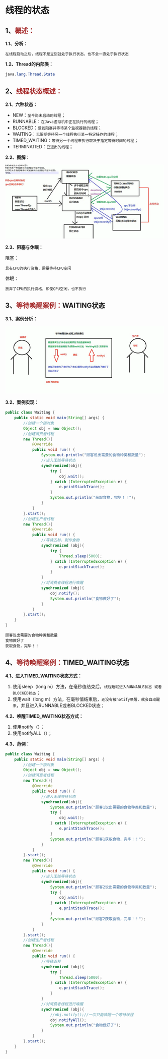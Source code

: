 # 线程的状态

## 1、<span style="color:brown">概述：</span>

**1.1、分析：**

```apl
在线程启动之后，线程不是立刻就处于执行状态，也不会一直处于执行状态
```

**1.2、Thread的内部类：**

```java
java.lang.Thread.State
```

## 2、<span style="color:brown">线程状态概述：</span>

**2.1、六种状态：**

- NEW：`至今尚未启动的线程`；
- RUNNABLE：`在Java虚拟机中正在执行的线程`；
- BLOCKED：`受到阻塞并等待某个监视器锁的线程`；
- WAITING：`无限期等待另一个线程执行某一特定操作的线程`；
- TIMED_WAITING：`等待另一个线程来执行取决于指定等待时间的线程`；
- TERMINATIED：`已退出的线程`；

**2.2、图解：**

<img src="https://raw.githubusercontent.com/root-bine/image/main/Typora-image/%E7%BA%BF%E7%A8%8B%E7%8A%B6%E6%80%81.png" style="zoom:150%;" />

**2.3、阻塞与休眠：**

阻塞：

```apl
具有CPU的执行资格，需要等待CPU空闲
```

休眠：

```apl
放弃了CPU的执行资格，即使CPU空闲，也不执行
```

## 3、<span style="color:brown">等待唤醒案例：</span>WAITING状态

**3.1、案例分析：**

![](https://raw.githubusercontent.com/root-bine/image/main/Typora-image/%E7%BA%BF%E7%A8%8B%E9%80%9A%E4%BF%A1.png)

**3.2、案例实现：**

```java
public class Waiting {
    public static void main(String[] args) {
        //创建一个锁对象
        Object obj = new Object();
        //创建消费者线程
        new Thread(){
            @Override
            public void run() {
                System.out.println("顾客说出需要的食物种类和数量");
                //进入无线等待状态
                synchronized(obj){
                    try {
                        obj.wait();
                    } catch (InterruptedException e) {
                        e.printStackTrace();
                    }
                    System.out.println("获取食物，完毕！！");
                }
            }
        }.start();
        //创建生产者线程
        new Thread(){
            @Override
            public void run() {
                //等待五秒，制作食物
                synchronized (obj){
                    try {
                        Thread.sleep(5000);
                    } catch (InterruptedException e) {
                        e.printStackTrace();
                    }
                }
                //对消费者线程进行唤醒
                synchronized (obj){
                    obj.notify();
                    System.out.println("食物做好了");
                }
            }
        }.start();
    }
}
```

```apl
顾客说出需要的食物种类和数量
食物做好了
获取食物，完毕！！
```

## 4、<span style="color:brown">等待唤醒案例：</span>TIMED_WAITING状态

**4.1、进入TIMED_WAITING状态方式：**

1. 使用sleep（long  m）方法，在毫秒值结束后，`线程睡眠进入RUNNABLE状态 或者BLOCKED状态`；
2. 使用wait（long  m）方法，在毫秒值结束后，`还没有被notify唤醒，就会自动醒来`，并且进入RUNNABLE或者BLOCKED状态；

**4.2、唤醒TIMED_WAITING状态方式：**

1. 使用notify（）；
2. 使用notifyALL（）；

**4.3、范例：**

```java
public class Waiting {
    public static void main(String[] args) {
        //创建一个锁对象
        Object obj = new Object();
        //创建消费者线程
        new Thread(){
            @Override
            public void run() {
                //进入无线等待状态
                synchronized(obj){
                    System.out.println("顾客1说出需要的食物种类和数量");
                    try {
                        obj.wait();
                    } catch (InterruptedException e) {
                        e.printStackTrace();
                    }
                    System.out.println("顾客1获取食物，完毕！！");
                }
            }
        }.start();
        new Thread(){
            @Override
            public void run() {
                //进入无线等待状态
                synchronized(obj){
                    System.out.println("顾客2说出需要的食物种类和数量");
                    try {
                        obj.wait();
                    } catch (InterruptedException e) {
                        e.printStackTrace();
                    }
                    System.out.println("顾客2获取食物，完毕！！");
                }
            }
        }.start();
        //创建生产者线程
        new Thread(){
            @Override
            public void run() {
                //等待五秒
                synchronized (obj){
                    try {
                        Thread.sleep(5000);
                    } catch (InterruptedException e) {
                        e.printStackTrace();
                    }
                }
                //对消费者线程进行唤醒
                synchronized (obj){
                    //obj.notify();//一次只能唤醒一个等待线程
                    obj.notifyAll();
                    System.out.println("食物做好了");
                }
            }
        }.start();
    }
}
```
